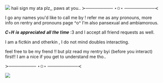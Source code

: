 ![](https://files.catbox.moe/ulfbwb.gif)
 haii sign my ata plz,, paws at you..
 ≻───────── ⋆✩⋆ ──────────≺
 
I go any names you'd like to call me by ! refer me as any pronouns, more info on rentry and pronouns page ^o^ I'm also pansexual and ambiamorous. 

 𝑪+𝑯 𝒊𝒔 𝒂𝒑𝒑𝒓𝒆𝒄𝒊𝒂𝒕𝒆𝒅 𝒂𝒍𝒍 𝒕𝒉𝒆 𝒕𝒊𝒎𝒆 :3 and I accept all friend requests as well.

 I am a fictkin and otherkin , I do not mind doubles interacting.

 feel free to be my frend !! but plz read my rentry byi (before you interact) first!! I am a nice if you get to understand me tho.. 
 
  ≻───────── ⋆✩⋆ ──────────≺

 ![](https://files.catbox.moe/02nrl6.gif)
